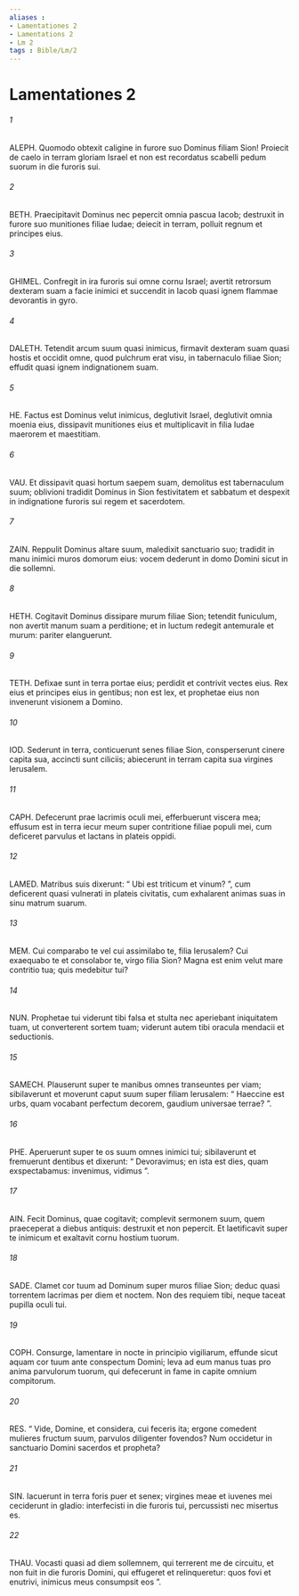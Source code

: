 ```yaml
---
aliases : 
- Lamentationes 2
- Lamentations 2
- Lm 2
tags : Bible/Lm/2
---
```


# Lamentationes 2

###### 1
ALEPH. Quomodo obtexit caligine in furore suo Dominus filiam Sion! Proiecit de caelo in terram gloriam Israel et non est recordatus scabelli pedum suorum in die furoris sui.
###### 2
BETH. Praecipitavit Dominus nec pepercit omnia pascua Iacob; destruxit in furore suo munitiones filiae Iudae; deiecit in terram, polluit regnum et principes eius.
###### 3
GHIMEL. Confregit in ira furoris sui omne cornu Israel; avertit retrorsum dexteram suam a facie inimici et succendit in Iacob quasi ignem flammae devorantis in gyro.
###### 4
DALETH. Tetendit arcum suum quasi inimicus, firmavit dexteram suam quasi hostis et occidit omne, quod pulchrum erat visu, in tabernaculo filiae Sion; effudit quasi ignem indignationem suam.
###### 5
HE. Factus est Dominus velut inimicus, deglutivit Israel, deglutivit omnia moenia eius, dissipavit munitiones eius et multiplicavit in filia Iudae maerorem et maestitiam.
###### 6
VAU. Et dissipavit quasi hortum saepem suam, demolitus est tabernaculum suum; oblivioni tradidit Dominus in Sion festivitatem et sabbatum et despexit in indignatione furoris sui regem et sacerdotem.
###### 7
ZAIN. Reppulit Dominus altare suum, maledixit sanctuario suo; tradidit in manu inimici muros domorum eius: vocem dederunt in domo Domini sicut in die sollemni.
###### 8
HETH. Cogitavit Dominus dissipare murum filiae Sion; tetendit funiculum, non avertit manum suam a perditione; et in luctum redegit antemurale et murum: pariter elanguerunt.
###### 9
TETH. Defixae sunt in terra portae eius; perdidit et contrivit vectes eius. Rex eius et principes eius in gentibus; non est lex, et prophetae eius non invenerunt visionem a Domino.
###### 10
IOD. Sederunt in terra, conticuerunt senes filiae Sion, consperserunt cinere capita sua, accincti sunt ciliciis; abiecerunt in terram capita sua virgines Ierusalem.
###### 11
CAPH. Defecerunt prae lacrimis oculi mei, efferbuerunt viscera mea; effusum est in terra iecur meum super contritione filiae populi mei, cum deficeret parvulus et lactans in plateis oppidi.
###### 12
LAMED. Matribus suis dixerunt: “ Ubi est triticum et vinum? ”, cum deficerent quasi vulnerati in plateis civitatis, cum exhalarent animas suas in sinu matrum suarum.
###### 13
MEM. Cui comparabo te vel cui assimilabo te, filia Ierusalem? Cui exaequabo te et consolabor te, virgo filia Sion? Magna est enim velut mare contritio tua; quis medebitur tui?
###### 14
NUN. Prophetae tui viderunt tibi falsa et stulta nec aperiebant iniquitatem tuam, ut converterent sortem tuam; viderunt autem tibi oracula mendacii et seductionis.
###### 15
SAMECH. Plauserunt super te manibus omnes transeuntes per viam; sibilaverunt et moverunt caput suum super filiam Ierusalem: “ Haeccine est urbs, quam vocabant perfectum decorem, gaudium universae terrae? ”.
###### 16
PHE. Aperuerunt super te os suum omnes inimici tui; sibilaverunt et fremuerunt dentibus et dixerunt: “ Devoravimus; en ista est dies, quam exspectabamus: invenimus, vidimus ”.
###### 17
AIN. Fecit Dominus, quae cogitavit; complevit sermonem suum, quem praeceperat a diebus antiquis: destruxit et non pepercit. Et laetificavit super te inimicum et exaltavit cornu hostium tuorum.
###### 18
SADE. Clamet cor tuum ad Dominum super muros filiae Sion; deduc quasi torrentem lacrimas per diem et noctem. Non des requiem tibi, neque taceat pupilla oculi tui.
###### 19
COPH. Consurge, lamentare in nocte in principio vigiliarum, effunde sicut aquam cor tuum ante conspectum Domini; leva ad eum manus tuas pro anima parvulorum tuorum, qui defecerunt in fame in capite omnium compitorum.
###### 20
RES. “ Vide, Domine, et considera, cui feceris ita; ergone comedent mulieres fructum suum, parvulos diligenter fovendos? Num occidetur in sanctuario Domini sacerdos et propheta?
###### 21
SIN. Iacuerunt in terra foris puer et senex; virgines meae et iuvenes mei ceciderunt in gladio: interfecisti in die furoris tui, percussisti nec misertus es.
###### 22
THAU. Vocasti quasi ad diem sollemnem, qui terrerent me de circuitu, et non fuit in die furoris Domini, qui effugeret et relinqueretur: quos fovi et enutrivi, inimicus meus consumpsit eos ”.

